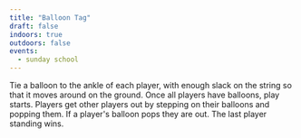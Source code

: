 ```yaml
---
title: "Balloon Tag"
draft: false
indoors: true
outdoors: false
events:
  - sunday school
---
```


Tie a balloon to the ankle of each player, with enough slack on the string so that it moves around on the ground. Once all players have balloons, play starts. Players get other players out by stepping on their balloons and popping them. If a player's balloon pops they are out. The last player standing wins.
